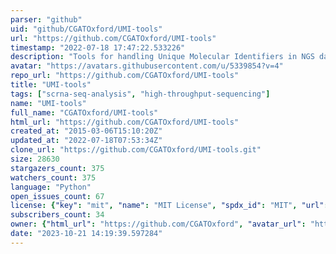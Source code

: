 ```yaml
---
parser: "github"
uid: "github/CGATOxford/UMI-tools"
url: "https://github.com/CGATOxford/UMI-tools"
timestamp: "2022-07-18 17:47:22.533226"
description: "Tools for handling Unique Molecular Identifiers in NGS data sets"
avatar: "https://avatars.githubusercontent.com/u/5339854?v=4"
repo_url: "https://github.com/CGATOxford/UMI-tools"
title: "UMI‑tools"
tags: ["scrna-seq-analysis", "high-throughput-sequencing"]
name: "UMI-tools"
full_name: "CGATOxford/UMI-tools"
html_url: "https://github.com/CGATOxford/UMI-tools"
created_at: "2015-03-06T15:10:20Z"
updated_at: "2022-07-18T07:53:34Z"
clone_url: "https://github.com/CGATOxford/UMI-tools.git"
size: 28630
stargazers_count: 375
watchers_count: 375
language: "Python"
open_issues_count: 67
license: {"key": "mit", "name": "MIT License", "spdx_id": "MIT", "url": "https://api.github.com/licenses/mit", "node_id": "MDc6TGljZW5zZTEz"}
subscribers_count: 34
owner: {"html_url": "https://github.com/CGATOxford", "avatar_url": "https://avatars.githubusercontent.com/u/5339854?v=4", "login": "CGATOxford", "type": "Organization"}
date: "2023-10-21 14:19:39.597284"
---
```

